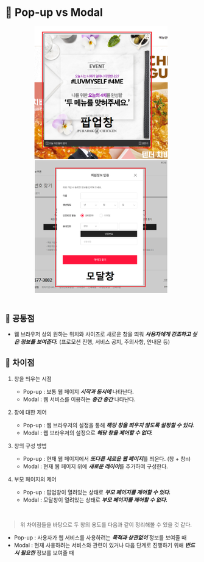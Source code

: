 # 📌 Pop-up vs Modal

<div align="center">
<img src="img/popup_window.png" alt="팝업창 예시" width="350px">
<img src="img/modal_window.png" alt="모달창 예시" width="348px">
</div>

<br>

## 🔸 공통점

- 웹 브라우저 상의 원하는 위치와 사이즈로 새로운 창을 띄워 <strong>_사용자에게 강조하고 싶은 정보를 보여준다._</strong> (프로모션 진행, 서비스 공지, 주의사항, 안내문 등)

## 🔹 차이점

1. 창을 띄우는 시점

   - Pop-up : 보통 웹 페이지 <strong>_시작과 동시에_</strong> 나타난다.
   - Modal : 웹 서비스를 이용하는 <strong>_중간 중간_</strong> 나타난다.

2. 창에 대한 제어

   - Pop-up : 웹 브라우저의 설정을 통해 <strong>_해당 창을 띄우지 않도록 설정할 수 있다._</strong>
   - Modal : 웹 브라우저의 설정으로 <strong>_해당 창을 제어할 수 없다._</strong>

3. 창의 구성 방법

   - Pop-up : 현재 웹 페이지에서 <strong>_또다른 새로운 웹 페이지_</strong>를 띄운다. (창 + 창n)
   - Modal : 현재 웹 페이지 위에 <strong>_새로운 레이어_</strong>를 추가하여 구성한다.

4. 부모 페이지의 제어

   - Pop-up : 팝업창이 열려있는 상태로 <strong>_부모 페이지를 제어할 수 있다._</strong>
   - Modal : 모달창이 열려있는 상태로 <strong>_부모 페이지를 제어할 수 없다._</strong>

<br>

> 위 차이점들을 바탕으로 두 창의 용도를 다음과 같이 정리해볼 수 있을 것 같다.

- Pop-up : 사용자가 웹 서비스를 사용하려는 <strong>_목적과 상관없이_</strong> 정보를 보여줄 때
- Modal : 현재 사용하려는 서비스와 관련이 있거나 다음 단계로 진행하기 위해 <strong>_반드시 필요한_</strong> 정보를 보여줄 때
